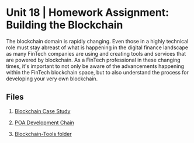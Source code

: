 # Unit 18 | Homework Assignment: Building the Blockchain

The blockchain domain is rapidly changing.  Even those in a highly technical role must stay abreast of what is happening in the digital finance landscape as many FinTech companies are using and creating tools and services that are powered by blockchain. As a FinTech professional in these changing times, it's important to not only be aware of the advancements happening within the FinTech blockchain space, but to also understand the process for developing your very own blockchain.

## Files

1. [Blockchain Case Study](Blockchain_Case_Study/Blockchain_Case_Study.md)

2. [POA Development Chain](POA_Development_Chain/POA_Development_Chain.md)

3. [Blockchain-Tools folder](Blockchain-Tools)